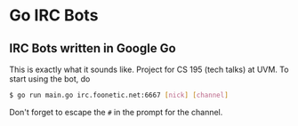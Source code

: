 Go IRC Bots
===========

IRC Bots written in Google Go
-----------------------------

This is exactly what it sounds like. Project for CS 195 (tech talks) at UVM. To start using the bot, do

```bash
$ go run main.go irc.foonetic.net:6667 [nick] [channel]
```

Don't forget to escape the `#` in the prompt for the channel.

